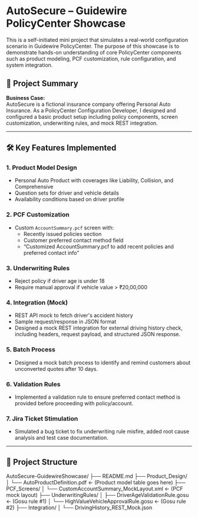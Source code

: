 # AutoSecure – Guidewire PolicyCenter Showcase

This is a self-initiated mini project that simulates a real-world configuration scenario in Guidewire PolicyCenter. The purpose of this showcase is to demonstrate hands-on understanding of core PolicyCenter components such as product modeling, PCF customization, rule configuration, and system integration.

## 📘 Project Summary

**Business Case:**  
AutoSecure is a fictional insurance company offering Personal Auto Insurance. As a PolicyCenter Configuration Developer, I designed and configured a basic product setup including policy components, screen customization, underwriting rules, and mock REST integration.

---

## 🛠️ Key Features Implemented

### 1. Product Model Design
- Personal Auto Product with coverages like Liability, Collision, and Comprehensive
- Question sets for driver and vehicle details
- Availability conditions based on driver profile

### 2. PCF Customization
- Custom `AccountSummary.pcf` screen with:
  - Recently issued policies section
  - Customer preferred contact method field
  -  “Customized AccountSummary.pcf to add recent policies and preferred contact info”

### 3. Underwriting Rules
- Reject policy if driver age is under 18
- Require manual approval if vehicle value > ₹20,00,000

### 4. Integration (Mock)
- REST API mock to fetch driver's accident history
- Sample request/response in JSON format
- Designed a mock REST integration for external driving history check, including headers, request payload, and structured JSON response.

### 5. Batch Process
- Designed a mock batch process to identify and remind customers about unconverted quotes after 10 days.

### 6. Validation Rules
- Implemented a validation rule to ensure preferred contact method is provided before proceeding with policy/account.

### 7. Jira Ticket Stimulation
- Simulated a bug ticket to fix underwriting rule misfire, added root cause analysis and test case documentation.
---

## 📂 Project Structure
AutoSecure-GuidewireShowcase/
├── README.md
├── Product_Design/
│   └── AutoProductDefinition.pdf  ← (Product model table goes here)
├── PCF_Screens/
│   └── CustomAccountSummary_MockLayout.xml  ← (PCF mock layout)
├── UnderwritingRules/
│   ├── DriverAgeValidationRule.gosu         ← (Gosu rule #1)
│   └── HighValueVehicleApprovalRule.gosu    ← (Gosu rule #2)
├── Integration/
│   └── DrivingHistory_REST_Mock.json
